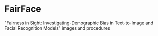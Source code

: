 # FairFace
"Fairness in Sight: Investigating-Demographic Bias in Text-to-Image and Facial Recognition Models" images and procedures
